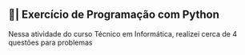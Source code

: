 ## 📑| Exercício de Programação com Python

  Nessa atividade do curso Técnico em Informática, realizei cerca de 4 questões para problemas 
  

